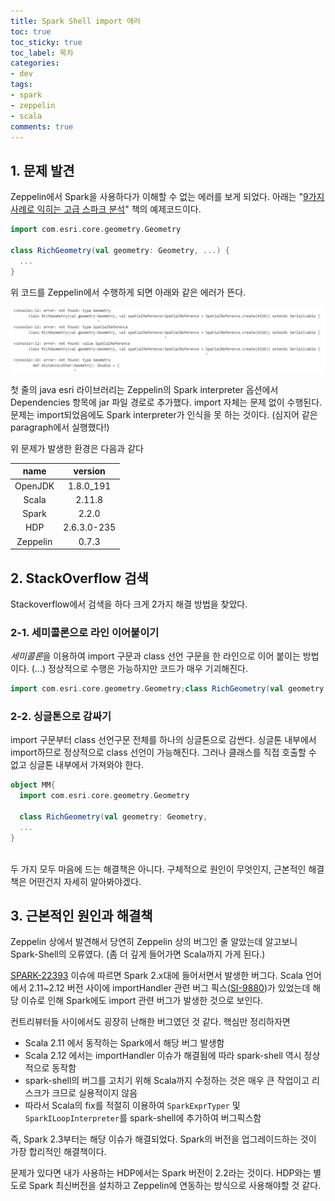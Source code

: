 ```yaml
---
title: Spark Shell import 에러
toc: true
toc_sticky: true
toc_label: 목차
categories:
- dev
tags:
- spark
- zeppelin
- scala
comments: true
---
```


## 1. 문제 발견
Zeppelin에서 Spark을 사용하다가 이해할 수 없는 에러를 보게 되었다.
아래는 "[9가지 사례로 익히는 고급 스파크 분석](https://github.com/sryza/aas/blob/master/ch08-geotime/src/main/scala/com/cloudera/datascience/geotime/RichGeometry.scala)" 책의 예제코드이다.


```scala
import com.esri.core.geometry.Geometry

class RichGeometry(val geometry: Geometry, ...) {
  ...
}
```


위 코드를 Zeppelin에서 수행하게 되면 아래와 같은 에러가 뜬다.

![zeppelin-error](https://raw.githubusercontent.com/dhkdn9192/dhkdn9192.github.io/master/assets/images/posts/2020/09/07/2020-09-07-zeppelin-error.png)


첫 줄의 java esri 라이브러리는 Zeppelin의 Spark interpreter 옵션에서 Dependencies 항목에 jar 파일 경로로 추가했다.
import 자체는 문제 없이 수행된다.
문제는 import되었음에도 Spark interpreter가 인식을 못 하는 것이다. (심지어 같은 paragraph에서 실행했다!)

위 문제가 발생한 환경은 다음과 같다

| name | version |
| :---: | :---: |
| OpenJDK  | 1.8.0_191 |
| Scala     | 2.11.8     |
| Spark     | 2.2.0     |
| HDP    | 2.6.3.0-235 |
| Zeppelin | 0.7.3 |

## 2. StackOverflow 검색

Stackoverflow에서 검색을 하다 크게 2가지 해결 방법을 찾았다.

### 2-1. 세미콜론으로 라인 이어붙이기
*세미콜론*을 이용하여 import 구문과 class 선언 구문을 한 라인으로 이어 붙이는 방법이다. (...)
정상적으로 수행은 가능하지만 코드가 매우 기괴해진다.

```scala
import com.esri.core.geometry.Geometry;class RichGeometry(val geometry: Geometry,...)
```


### 2-2. 싱글톤으로 감싸기

import 구문부터 class 선언구문 전체를 하나의 싱글톤으로 감싼다.
싱글톤 내부에서 import하므로 정상적으로 class 선언이 가능해진다.
그러나 클래스를 직접 호출할 수 없고 싱글톤 내부에서 가져와야 한다.

```scala
object MM{
  import com.esri.core.geometry.Geometry

  class RichGeometry(val geometry: Geometry,
  ...
}

```

<br>
두 가지 모두 마음에 드는 해결책은 아니다.
구체적으로 원인이 무엇인지, 근본적인 해결책은 어떤건지 자세히 알아봐야겠다.

## 3. 근본적인 원인과 해결책
Zeppelin 상에서 발견해서 당연히 Zeppelin 상의 버그인 줄 알았는데 알고보니 Spark-Shell의 오류였다.
(좀 더 깊게 들어가면 Scala까지 가게 된다.)

[SPARK-22393](https://issues.apache.org/jira/browse/SPARK-22393) 이슈에 따르면 Spark 2.x대에 들어서면서 발생한 버그다.
Scala 언어에서 2.11~2.12 버전 사이에 importHandler 관련 버그 픽스([SI-9880](https://github.com/scala/bug/issues/9881))가 있었는데 해당 이슈로 인해 Spark에도 import 관련 버그가 발생한 것으로 보인다.

컨트리뷰터들 사이에서도 굉장히 난해한 버그였던 것 같다. 핵심만 정리하자면

- Scala 2.11 에서 동작하는 Spark에서 해당 버그 발생함
- Scala 2.12 에서는 importHandler 이슈가 해결됨에 따라 spark-shell 역시 정상적으로 동작함
- spark-shell의 버그를 고치기 위해 Scala까지 수정하는 것은 매우 큰 작업이고 리스크가 크므로 실용적이지 않음
- 따라서 Scala의 fix를 적절히 이용하여 ```SparkExprTyper``` 및 ```SparkILoopInterpreter```를 spark-shell에 추가하여 버그픽스함

즉, Spark 2.3부터는 해당 이슈가 해결되었다.
Spark의 버전을 업그레이드하는 것이 가장 합리적인 해결책이다.

문제가 있다면 내가 사용하는 HDP에서는 Spark 버전이 2.2라는 것이다.
HDP와는 별도로 Spark 최신버전을 설치하고 Zeppelin에 연동하는 방식으로 사용해야할 것 같다.
